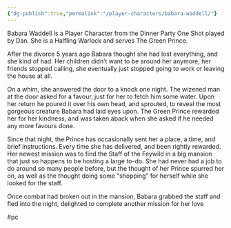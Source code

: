 ```yaml
---
{"dg-publish":true,"permalink":"/player-characters/babara-waddell/"}
---
```


Babara Waddell is a Player Character from the Dinner Party One Shot played by Dan. She is a Halfling Warlock and serves The Green Prince.

After the divorce 5 years ago Babara thought she had lost everything, and she kind of had. Her children didn’t want to be around her anymore, her friends stopped calling, she eventually just stopped going to work or leaving the house at all.

On a whim, she answered the door to a knock one night. The wizened man at the door asked for a favour, just for her to fetch him some water. Upon her return he poured it over his own head, and sprouted, to reveal the most gorgeous creature Babara had laid eyes upon. The Green Prince rewarded her for her kindness, and was taken aback when she asked if he needed any more favours done.

Since that night, the Prince has occasionally sent her a place, a time, and brief instructions. Every time she has delivered, and been rightly rewarded. Her newest mission was to find the Staff of the Feywild in a big mansion that just so happens to be hosting a large to-do. She had never had a job to do around so many people before, but the thought of her Prince spurred her on, as well as the thought doing some “shopping” for herself while she looked for the staff. 

Once combat had broken out in the mansion, Babara grabbed the staff and fled into the night, delighted to complete another mission for her love

#pc 